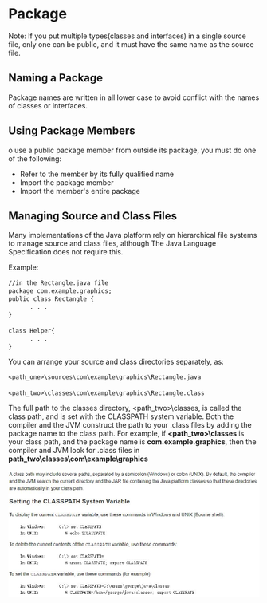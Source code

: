 # Package

Note: If you put multiple types(classes and interfaces) in a single source file, only one can be public, and it must have the same name as the source file.

## Naming a Package

Package names are written in all lower case to avoid conflict with the names of classes or interfaces.

## Using Package Members
o use a public package member from outside its package, you must do one of the following:

- Refer to the member by its fully qualified name
- Import the package member
- Import the member's entire package

## Managing Source and Class Files
Many implementations of the Java platform rely on hierarchical file systems to manage source and class files, although The Java Language Specification does not require this.  

Example:
```
//in the Rectangle.java file
package com.example.graphics;
public class Rectangle {
      . . . 
}

class Helper{
      . . . 
}
```

You can arrange your source and class directories separately, as:
```
<path_one>\sources\com\example\graphics\Rectangle.java

<path_two>\classes\com\example\graphics\Rectangle.class
```
The full path to the classes directory, <path_two>\classes, is called the class path, and is set with the CLASSPATH system variable. Both the compiler and the JVM construct the path to your .class files by adding the package name to the class path. For example, if **<path_two>\classes** is your class path, and the package name is **com.example.graphics**, then the compiler and JVM look for .class files in **path_two\classes\com\example\graphics**

![](./ManagePackage.JPG)

